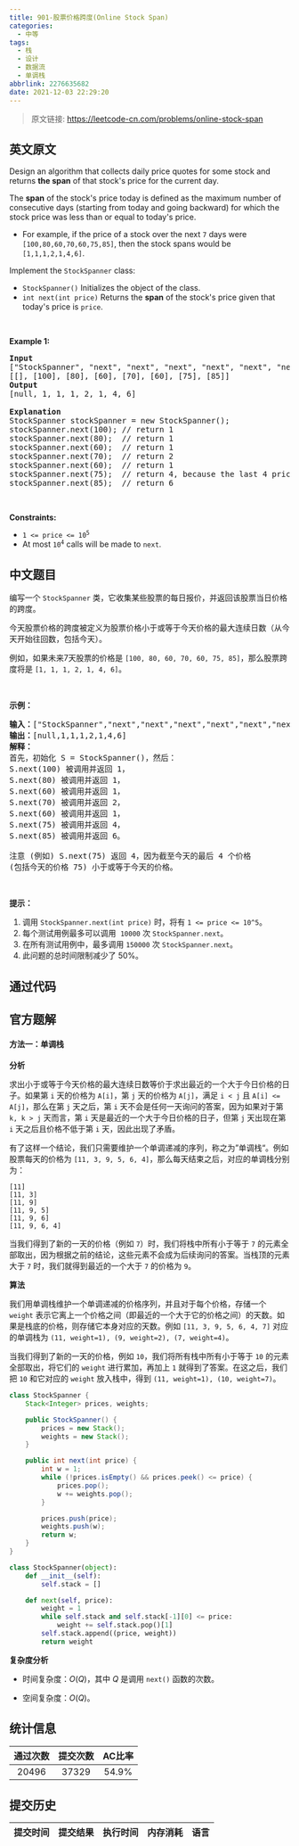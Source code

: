 ```yaml
---
title: 901-股票价格跨度(Online Stock Span)
categories:
  - 中等
tags:
  - 栈
  - 设计
  - 数据流
  - 单调栈
abbrlink: 2276635682
date: 2021-12-03 22:29:20
---
```


> 原文链接: https://leetcode-cn.com/problems/online-stock-span


## 英文原文
<div><p>Design an algorithm that collects daily price quotes for some stock and returns <strong>the span</strong> of that stock&#39;s price for the current day.</p>

<p>The <strong>span</strong> of the stock&#39;s price today is defined as the maximum number of consecutive days (starting from today and going backward) for which the stock price was less than or equal to today&#39;s price.</p>

<ul>
	<li>For example, if the price of a stock over the next <code>7</code> days were <code>[100,80,60,70,60,75,85]</code>, then the stock spans would be <code>[1,1,1,2,1,4,6]</code>.</li>
</ul>

<p>Implement the <code>StockSpanner</code> class:</p>

<ul>
	<li><code>StockSpanner()</code> Initializes the object of the class.</li>
	<li><code>int next(int price)</code> Returns the <strong>span</strong> of the stock&#39;s price given that today&#39;s price is <code>price</code>.</li>
</ul>

<p>&nbsp;</p>
<p><strong>Example 1:</strong></p>

<pre>
<strong>Input</strong>
[&quot;StockSpanner&quot;, &quot;next&quot;, &quot;next&quot;, &quot;next&quot;, &quot;next&quot;, &quot;next&quot;, &quot;next&quot;, &quot;next&quot;]
[[], [100], [80], [60], [70], [60], [75], [85]]
<strong>Output</strong>
[null, 1, 1, 1, 2, 1, 4, 6]

<strong>Explanation</strong>
StockSpanner stockSpanner = new StockSpanner();
stockSpanner.next(100); // return 1
stockSpanner.next(80);  // return 1
stockSpanner.next(60);  // return 1
stockSpanner.next(70);  // return 2
stockSpanner.next(60);  // return 1
stockSpanner.next(75);  // return 4, because the last 4 prices (including today&#39;s price of 75) were less than or equal to today&#39;s price.
stockSpanner.next(85);  // return 6
</pre>

<p>&nbsp;</p>
<p><strong>Constraints:</strong></p>

<ul>
	<li><code>1 &lt;= price &lt;= 10<sup>5</sup></code></li>
	<li>At most <code>10<sup>4</sup></code> calls will be made to <code>next</code>.</li>
</ul>
</div>

## 中文题目
<div><p>编写一个 <code>StockSpanner</code> 类，它收集某些股票的每日报价，并返回该股票当日价格的跨度。</p>

<p>今天股票价格的跨度被定义为股票价格小于或等于今天价格的最大连续日数（从今天开始往回数，包括今天）。</p>

<p>例如，如果未来7天股票的价格是 <code>[100, 80, 60, 70, 60, 75, 85]</code>，那么股票跨度将是 <code>[1, 1, 1, 2, 1, 4, 6]</code>。</p>

<p>&nbsp;</p>

<p><strong>示例：</strong></p>

<pre><strong>输入：</strong>[&quot;StockSpanner&quot;,&quot;next&quot;,&quot;next&quot;,&quot;next&quot;,&quot;next&quot;,&quot;next&quot;,&quot;next&quot;,&quot;next&quot;], [[],[100],[80],[60],[70],[60],[75],[85]]
<strong>输出：</strong>[null,1,1,1,2,1,4,6]
<strong>解释：</strong>
首先，初始化 S = StockSpanner()，然后：
S.next(100) 被调用并返回 1，
S.next(80) 被调用并返回 1，
S.next(60) 被调用并返回 1，
S.next(70) 被调用并返回 2，
S.next(60) 被调用并返回 1，
S.next(75) 被调用并返回 4，
S.next(85) 被调用并返回 6。

注意 (例如) S.next(75) 返回 4，因为截至今天的最后 4 个价格
(包括今天的价格 75) 小于或等于今天的价格。
</pre>

<p>&nbsp;</p>

<p><strong>提示：</strong></p>

<ol>
	<li>调用&nbsp;<code>StockSpanner.next(int price)</code>&nbsp;时，将有&nbsp;<code>1 &lt;= price &lt;= 10^5</code>。</li>
	<li>每个测试用例最多可以调用&nbsp; <code>10000</code> 次 <code>StockSpanner.next</code>。</li>
	<li>在所有测试用例中，最多调用&nbsp;<code>150000</code>&nbsp;次&nbsp;<code>StockSpanner.next</code>。</li>
	<li>此问题的总时间限制减少了 50%。</li>
</ol>
</div>

## 通过代码
<RecoDemo>
</RecoDemo>


## 官方题解
#### 方法一：单调栈

**分析**

求出小于或等于今天价格的最大连续日数等价于求出最近的一个大于今日价格的日子。如果第 `i` 天的价格为 `A[i]`，第 `j` 天的价格为 `A[j]`，满足 `i < j` 且 `A[i] <= A[j]`，那么在第 `j` 天之后，第 `i` 天不会是任何一天询问的答案，因为如果对于第 `k, k > j` 天而言，第 `i` 天是最近的一个大于今日价格的日子，但第 `j` 天出现在第 `i` 天之后且价格不低于第 `i` 天，因此出现了矛盾。

有了这样一个结论，我们只需要维护一个单调递减的序列，称之为”单调栈“。例如股票每天的价格为 `[11, 3, 9, 5, 6, 4]`，那么每天结束之后，对应的单调栈分别为：

```
[11]
[11, 3]
[11, 9]
[11, 9, 5]
[11, 9, 6]
[11, 9, 6, 4]
```

当我们得到了新的一天的价格（例如 `7`）时，我们将栈中所有小于等于 `7` 的元素全部取出，因为根据之前的结论，这些元素不会成为后续询问的答案。当栈顶的元素大于 `7` 时，我们就得到最近的一个大于 `7` 的价格为 `9`。

**算法**

我们用单调栈维护一个单调递减的价格序列，并且对于每个价格，存储一个 `weight` 表示它离上一个价格之间（即最近的一个大于它的价格之间）的天数。如果是栈底的价格，则存储它本身对应的天数。例如 `[11, 3, 9, 5, 6, 4, 7]` 对应的单调栈为 `(11, weight=1), (9, weight=2), (7, weight=4)`。

当我们得到了新的一天的价格，例如 `10`，我们将所有栈中所有小于等于 `10` 的元素全部取出，将它们的 `weight` 进行累加，再加上 `1` 就得到了答案。在这之后，我们把 `10` 和它对应的 `weight` 放入栈中，得到 `(11, weight=1), (10, weight=7)`。

```Java [sol1]
class StockSpanner {
    Stack<Integer> prices, weights;

    public StockSpanner() {
        prices = new Stack();
        weights = new Stack();
    }

    public int next(int price) {
        int w = 1;
        while (!prices.isEmpty() && prices.peek() <= price) {
            prices.pop();
            w += weights.pop();
        }

        prices.push(price);
        weights.push(w);
        return w;
    }
}
```

```Python [sol1]
class StockSpanner(object):
    def __init__(self):
        self.stack = []

    def next(self, price):
        weight = 1
        while self.stack and self.stack[-1][0] <= price:
            weight += self.stack.pop()[1]
        self.stack.append((price, weight))
        return weight
```

**复杂度分析**

* 时间复杂度：$O(Q)$，其中 $Q$ 是调用 `next()` 函数的次数。

* 空间复杂度：$O(Q)$。

## 统计信息
| 通过次数 | 提交次数 | AC比率 |
| :------: | :------: | :------: |
|    20496    |    37329    |   54.9%   |

## 提交历史
| 提交时间 | 提交结果 | 执行时间 |  内存消耗  | 语言 |
| :------: | :------: | :------: | :--------: | :--------: |
